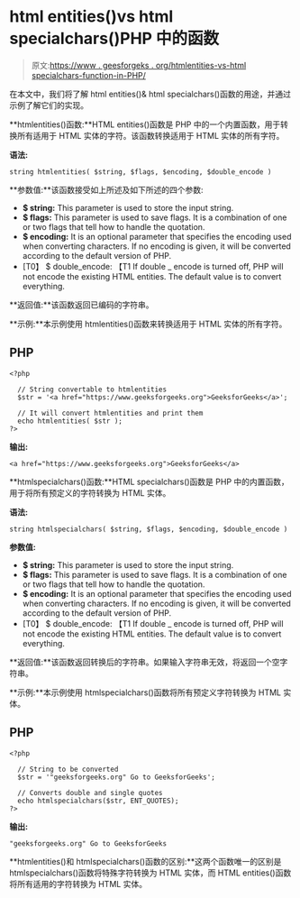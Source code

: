 # html entities()vs html specialchars()PHP 中的函数

> 原文:[https://www . geesforgeks . org/htmlentities-vs-html specialchars-function-in-PHP/](https://www.geeksforgeeks.org/htmlentities-vs-htmlspecialchars-function-in-php/)

在本文中，我们将了解 html entities()& html specialchars()函数的用途，并通过示例了解它们的实现。

**htmlentities()函数:**HTML entities()函数是 PHP 中的一个内置函数，用于转换所有适用于 HTML 实体的字符。该函数转换适用于 HTML 实体的所有字符。

**语法:**

```
string htmlentities( $string, $flags, $encoding, $double_encode )
```

**参数值:**该函数接受如上所述及如下所述的四个参数:

*   **$ string:** This parameter is used to store the input string.
*   **$ flags:** This parameter is used to save flags. It is a combination of one or two flags that tell how to handle the quotation.
*   **$ encoding:** It is an optional parameter that specifies the encoding used when converting characters. If no encoding is given, it will be converted according to the default version of PHP.
*   [T0】 $ double_encode: 【T1 If double _ encode is turned off, PHP will not encode the existing HTML entities. The default value is to convert everything.

**返回值:**该函数返回已编码的字符串。

**示例:**本示例使用 htmlentities()函数来转换适用于 HTML 实体的所有字符。

## PHP

```
<?php

  // String convertable to htmlentities
  $str = '<a href="https://www.geeksforgeeks.org">GeeksforGeeks</a>';

  // It will convert htmlentities and print them
  echo htmlentities( $str );
?>
```

**输出:**

```
<a href="https://www.geeksforgeeks.org">GeeksforGeeks</a>
```

**htmlspecialchars()函数:**HTML specialchars()函数是 PHP 中的内置函数，用于将所有预定义的字符转换为 HTML 实体。

**语法:**

```
string htmlspecialchars( $string, $flags, $encoding, $double_encode )
```

**参数值:**

*   **$ string:** This parameter is used to store the input string.
*   **$ flags:** This parameter is used to save flags. It is a combination of one or two flags that tell how to handle the quotation.
*   **$ encoding:** It is an optional parameter that specifies the encoding used when converting characters. If no encoding is given, it will be converted according to the default version of PHP.
*   [T0】 $ double_encode: 【T1 If double _ encode is turned off, PHP will not encode the existing HTML entities. The default value is to convert everything.

**返回值:**该函数返回转换后的字符串。如果输入字符串无效，将返回一个空字符串。

**示例:**本示例使用 htmlspecialchars()函数将所有预定义字符转换为 HTML 实体。

## PHP

```
<?php

  // String to be converted
  $str = '"geeksforgeeks.org" Go to GeeksforGeeks';

  // Converts double and single quotes
  echo htmlspecialchars($str, ENT_QUOTES);
?>
```

**输出:**

```
"geeksforgeeks.org" Go to GeeksforGeeks
```

**htmlentities()和 htmlspecialchars()函数的区别:**这两个函数唯一的区别是 htmlspecialchars()函数将特殊字符转换为 HTML 实体，而 HTML entities()函数将所有适用的字符转换为 HTML 实体。
